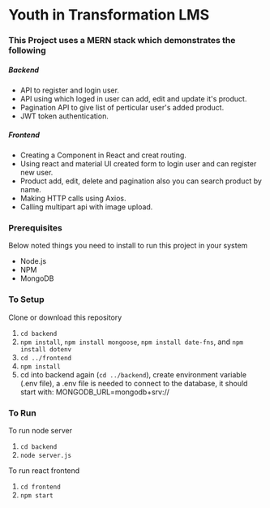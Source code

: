 # Youth in Transformation LMS

### This Project uses a MERN stack which demonstrates the following
##### Backend
- API to register and login user.
- API using which loged in user can add, edit and update it's product.
- Pagination API to give list of perticular user's added product.
- JWT token authentication.

##### Frontend
- Creating a Component in React and creat routing.
- Using react and material UI created form to login user and can register new user.
- Product add, edit, delete and pagination also you can search product by name.
- Making HTTP calls using Axios.
- Calling multipart api with image upload.

### Prerequisites
Below noted things you need to install to run this project in your system

- Node.js
- NPM
- MongoDB

### To Setup
Clone or download this repository

1. `cd backend`
2. `npm install`, `npm install mongoose`, `npm install date-fns`, and `npm install dotenv`
3. `cd ../frontend`
4. `npm install`
6. cd into backend again (`cd ../backend`), create environment variable (.env file), a .env file is needed to connect to the database, it should start with: 
MONGODB_URL=mongodb+srv://

### To Run
To run node server
1. `cd backend`
2. `node server.js`

To run react frontend
1. `cd frontend`
2. `npm start`


